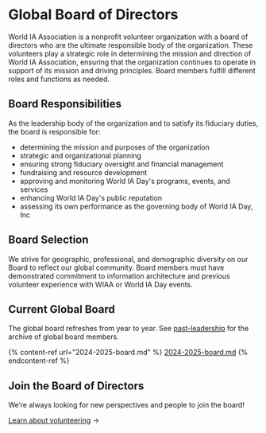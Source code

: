 # Global Board of Directors

World IA Association is a nonprofit volunteer organization with a board of directors who are the ultimate responsible body of the organization. These volunteers play a strategic role in determining the mission and direction of World IA Association, ensuring that the organization continues to operate in support of its mission and driving principles. Board members fulfill different roles and functions as needed.

## Board Responsibilities

As the leadership body of the organization and to satisfy its fiduciary duties, the board is responsible for:

* determining the mission and purposes of the organization
* strategic and organizational planning
* ensuring strong fiduciary oversight and financial management
* fundraising and resource development
* approving and monitoring World IA Day's programs, events, and services
* enhancing World IA Day's public reputation
* assessing its own performance as the governing body of World IA Day, Inc

## Board Selection

We strive for geographic, professional, and demographic diversity on our Board to reflect our global community. Board members must have demonstrated commitment to information architecture and previous volunteer experience with WIAA or World IA Day events.

## Current Global Board

The global board refreshes from year to year.  See [past-leadership](past-leadership/ "mention") for the archive of global board members.

{% content-ref url="2024-2025-board.md" %}
[2024-2025-board.md](2024-2025-board.md)
{% endcontent-ref %}

## Join the Board of Directors

We’re always looking for new perspectives and people to join the board!

[Learn about volunteering](https://app.gitbook.com/o/-LrFMS-mbB77MtL2MomZ/s/Vcp7n6LGN7ZcVOexy6EC/) →
